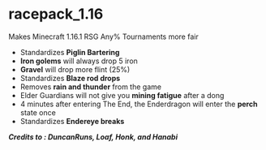 # racepack_1.16
Makes Minecraft 1.16.1 RSG Any% Tournaments more fair

- Standardizes **Piglin Bartering**
- **Iron golems** will always drop 5 iron
- **Gravel** will drop more flint (25%)
- Standardizes **Blaze rod drops**
- Removes **rain and thunder** from the game
- Elder Guardians will not give you **mining fatigue** after a dong
- 4 minutes after entering The End, the Enderdragon will enter the **perch** state once
- Standardizes **Endereye breaks**

**_Credits to : DuncanRuns, Loaf, Honk, and Hanabi_**
